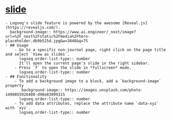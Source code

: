 # [slide](https://docs.logseq.com/#/page/slide)
	- Logseq's slide feature is powered by the awesome [Reveal.js](https://revealjs.com/).
	  background-image:: https://www.ai.engineer/_next/image?url=%2F_next%2Fstatic%2Fmedia%2Fhero-placeholder.db9b525d.jpg&w=3840&q=75
	- ## Usage
		- Go to a specific non-journal page, right click on the page title and select `View as slides`.
		  logseq.order-list-type:: number
		  It'll open the current page's slide in the right sidebar.
		- Press `f` to open the slide in *fullscreen* mode.
		  logseq.order-list-type:: number
	- ## Functionality
		- To add a background image to a block, add a `background-image` property
		   background-image:: https://images.unsplash.com/photo-1498855926480-d98e83099315
		  logseq.order-list-type:: number
		- To add data attributes, replace the attribute name `data-xyz` with `xyz`.
		  logseq.order-list-type:: number